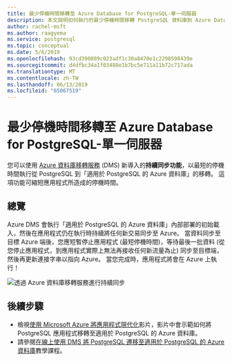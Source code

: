```yaml
---
title: 最少停機時間移轉至 Azure Database for PostgreSQL-單一伺服器
description: 本文說明如何執行的最少停機時間移轉 PostgreSQL 資料庫到 Azure Database for PostgreSQL-使用 Azure 資料庫移轉服務的單一伺服器。
author: rachel-msft
ms.author: raagyema
ms.service: postgresql
ms.topic: conceptual
ms.date: 5/6/2019
ms.openlocfilehash: 93cd390889c023adf1c30a8470e1c2298598439e
ms.sourcegitcommit: d4dfbc34a1f03488e1b7bc5e711a11b72c717ada
ms.translationtype: MT
ms.contentlocale: zh-TW
ms.lasthandoff: 06/13/2019
ms.locfileid: "65067519"
---
```

# <a name="minimal-downtime-migration-to-azure-database-for-postgresql---single-server"></a>最少停機時間移轉至 Azure Database for PostgreSQL-單一伺服器
您可以使用 [Azure 資料庫移轉服務](https://aka.ms/get-dms) (DMS) 新導入的**持續同步功能**，以最短的停機時間執行從 PostgreSQL 到「適用於 PostgreSQL 的 Azure 資料庫」的移轉。 這項功能可縮短應用程式所造成的停機時間。

## <a name="overview"></a>總覽
Azure DMS 會執行「適用於 PostgreSQL 的 Azure 資料庫」內部部署的初始載入，然後在應用程式仍在執行時持續將任何新交易同步至 Azure。 當資料同步至目標 Azure 端後，您應短暫停止應用程式 (最短停機時間)，等待最後一批資料 (從您停止應用程式，到應用程式實際上無法再接收任何新流量為止) 同步至目標端，然後再更新連接字串以指向 Azure。 當您完成時，應用程式將會在 Azure 上執行！

![透過 Azure 資料庫移轉服務進行持續同步](./media/howto-migrate-online/ContinuousSync.png)

## <a name="next-steps"></a>後續步驟
- 檢視[使用 Microsoft Azure 將應用程式現代化](https://medius.studios.ms/Embed/Video/BRK2102?sid=BRK2102)影片，影片中會示範如何將 PostgreSQL 應用程式移轉至適用於 PostgreSQL 的 Azure 資料庫。
- 請參閱[在線上使用 DMS 將 PostgreSQL 遷移至適用於 PostgreSQL 的 Azure 資料庫](https://docs.microsoft.com/azure/dms/tutorial-postgresql-azure-postgresql-online)教學課程。
